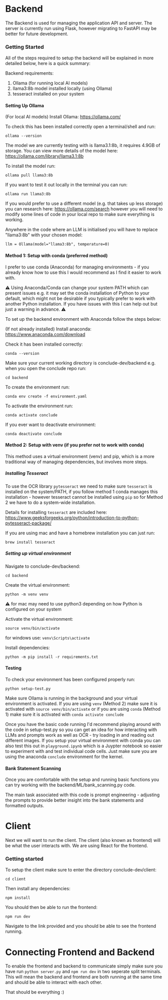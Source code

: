 # Backend
The Backend is used for managing the application API and server. The server is currently run using Flask, however migrating to FastAPI may be better for future development.

### Getting Started 
All of the steps required to setup the backend will be explained in more detailed below, here is a quick summary:

Backend requirements:
1. Ollama (for running local AI models)
2. llama3:8b model installed locally (using Ollama)
3. tesseract installed on your system


#### Setting Up Ollama

(For local AI models) Install Ollama: https://ollama.com/

To check this has been installed correctly open a terminal/shell and run:
```
ollama --version
```

The model we are currently testing with is llama3.1:8b, it requires 4.9GB of storage. You can view more details of the model here: https://ollama.com/library/llama3.1:8b

To install the model run:
```
ollama pull llama3:8b
```

If you want to test it out locally in the terminal you can run:
```
ollama run llama3:8b
```

If you would prefer to use a different model (e.g. that takes up less storage) you can research here: https://ollama.com/search
however you will need to modify some lines of code in your local repo to make sure everything is working.

Anywhere in the code where an LLM is initialised you will have to replace "llama3:8b" with your chosen model:
```
llm = Ollama(model="llama3:8b", temperature=0) 
```

#### Method 1: Setup with conda (preferred method)
I prefer to use conda (Anaconda) for managing environments - if you already know how to use this I would recommend as I find it easier to work with. 

⚠️ Using Anaconda/Conda can change your system PATH which can present issues e.g. it may set the conda installation of Python to your default, which might not be desirable if you typically prefer to work with another Python installation. If you have issues with this I can help out but just a warning in advance. ⚠️

To set up the backend environment with Anaconda follow the steps below:

(If not already installed) Install anaconda: https://www.anaconda.com/download

Check it has been installed correctly:
```
conda --version
```

Make sure your current working directory is conclude-dev/backend 
e.g. when you open the conclude repo run:
```
cd backend
```

To create the environment run:
```
conda env create -f environment.yaml
```

To activate the environment run:
```
conda activate conclude
```

If you ever want to deactivate environment:
```
conda deactivate conclude
```

#### Method 2: Setup with venv (if you prefer not to work with conda)
This method uses a virtual environment (venv) and pip, which is a more traditional way of managing dependencies, but involves more steps.

##### Installing Tesseract

To use the OCR library `pytesseract` we need to make sure `tesseract` is installed on the system/PATH, if you follow method 1 conda manages this installation - however tesseract cannot be installed using `pip` so for Method 2 we have to do a system-wide installation. 

Details for installing `tesseract` are included here:
https://www.geeksforgeeks.org/python/introduction-to-python-pytesseract-package/

If you are using mac and have a homebrew installation you can just run:
```
brew install tesseract
```

##### Setting up virtual environment

Navigate to conclude-dev/backend:
```
cd backend
```

Create the virtual environment: 
```
python -m venv venv
```
⚠️ for mac may need to use python3 depending on how Python is configured on your system

Activate the virtual environment:
```
source venv/bin/activate
```
for windows use: `venv\Scripts\activate`

Install dependencies: 
```
python -m pip install -r requirements.txt
```

#### Testing
To check your environment has been configured properly run:
```
python setup-test.py
```
Make sure Ollama is running in the background and your virtual environment is activated. If you are using `venv` (Method 2) make sure it is activated with `source venv/bin/activate` or if you are using `conda` (Method 1) make sure it is activated with `conda activate conclude` 

Once you have the basic code running I'd recommend playing around with the code in setup-test.py so you can get an idea for how interacting with LLMs and prompts work as well as OCR - try loading in and reading out different images. If you setup your virtual environment with conda you can also test this out in `playground.ipynb` which is a Juypter notebook so easier to experiment with and test individual code cells. Just make sure you are using the anaconda `conclude` environment for the kernel.

#### Bank Statement Scanning
Once you are comfortable with the setup and running basic functions you can try working with the backend/ML/bank_scanning.py code.

The main task associated with this code is prompt engineering - adjusting the prompts to provide better insight into the bank statements and formatted outputs.


# Client
Next we will want to run the client. The client (also known as frontend) will be what the user interacts with. We are using React for the frontend.

### Getting started
To setup the client make sure to enter the directory conclude-dev/client:
```
cd client
```
Then install any dependencies:
```
npm install
```

You should then be able to run the frontend:
```
npm run dev
```
Navigate to the link provided and you should be able to see the frontend running.

# Connecting Frontend and Backend
To enable the frontend and backend to communicate simply make sure you have run `python server.py` and `npm run dev` in two seperate split terminals. This will mean the backend and frontend are both running at the same time and should be able to interact with each other.

That should be everything :) 

